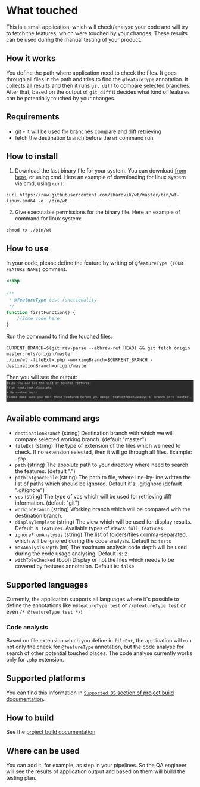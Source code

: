 # What touched
This is a small application, which will check/analyse your code and will try to fetch the features, which were touched by your changes. These results can be used during the manual testing of your product.

## How it works
You define the path where application need to check the files. It goes through all files in the path and tries to find the `@featureType` annotation. It collects all results and then it runs `git diff` to compare selected branches. After that, based on the output of `git diff` it decides what kind of features can be potentially touched by your changes.

## Requirements
- git - it will be used for branches compare and diff retrieving
- fetch the destination branch before the `wt` command run

## How to install
1. Download the last binary file for your system. You can download [from here](https://github.com/sharovik/wt/tree/master/bin), or using cmd. Here an example of downloading for linux system via cmd, using `curl`:
```
curl https://raw.githubusercontent.com/sharovik/wt/master/bin/wt-linux-amd64 -o ./bin/wt
```
2. Give executable permissions for the binary file. Here an example of command for linux system:
```
chmod +x ./bin/wt
```

## How to use
In your code, please define the feature by writing of `@featureType {YOUR FEATURE NAME}` comment.
```php
<?php

/**
 * @featureType test functionality
 */
function firstFunction() {
    //Some code here
}
```

Run the command to find the touched files:
```shell script
CURRENT_BRANCH=$(git rev-parse --abbrev-ref HEAD) && git fetch origin master:refs/origin/master
./bin/wt -fileExt=.php -workingBranch=$CURRENT_BRANCH -destinationBranch=origin/master
```

Then you will see the output:
![Small demo](documentation/images/demo.jpg)

## Available command args
- `destinationBranch` (string)
Destination branch with which we will compare selected working branch. (default "master")
- `fileExt` (string)
The type of extension of the files which we need to check. If no extension selected, then it will go through all files. Example: `.php`
- `path` (string)
The absolute path to your directory where need to search the features. (default ".")
- `pathToIgnoreFile` (string)
The path to file, where line-by-line written the list of paths which should be ignored. Default it's: .gitignore (default ".gitignore")
- `vcs` (string)
The type of vcs which will be used for retrieving diff information. (default "git")
- `workingBranch` (string)
Working branch which will be compared with the destination branch.
- `displayTemplate` (string)
The view which will be used for display results. Default is: `features`. Available types of views: `full`, `features`
- `ignoreFromAnalysis` (string)
The list of folders/files comma-separated, which will be ignored during the code analysis. Default is: `tests`
- `maxAnalysisDepth` (int)
The maximum analysis code depth will be used during the code usage analysing.  Default is: `2`
- `withToBeChecked` (bool)
Display or not the files which needs to be covered by features annotation. Default is: `false`

## Supported languages
Currently, the application supports all languages where it's possible to define the annotations like `#@featureType test` or `//@featureType test` or even `/* @featureType test */`!

### Code analysis
Based on file extension which you define in `fileExt`, the application will run not only the check for `@featureType` annotation, but the code analyse for search of other potential touched places.
The code analyse currently works only for `.php` extension.

## Supported platforms
You can find this information in [`Supported OS` section of project build documentation](documentation/build.md).

## How to build
See the [project build documentation](documentation/build.md)

## Where can be used
You can add it, for example, as step in your pipelines. So the QA engineer will see the results of application output and based on them will build the testing plan.
